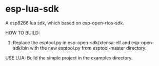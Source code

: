 # esp-lua-sdk
A esp8266 lua sdk, which based on esp-open-rtos-sdk.

HOW TO BUILD:
1. Replace the esptool.py in esp-open-sdk/xtensa-elf and esp-open-sdk/bin with the new esptool.py from esptool-master directory.

USE LUA:
Build the simple project in the examples directory.
